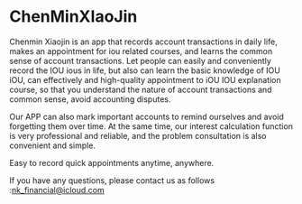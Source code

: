 # ChenMinXIaoJin

Chenmin Xiaojin is an app that records account transactions in daily life, makes an appointment for iou related courses, and learns the common sense of account transactions. Let people can easily and conveniently record the IOU ious in life, but also can learn the basic knowledge of IOU iOU, can effectively and high-quality appointment to iOU IOU explanation course, so that you understand the nature of account transactions and common sense, avoid accounting disputes.

Our APP can also mark important accounts to remind ourselves and avoid forgetting them over time. At the same time, our interest calculation function is very professional and reliable, and the problem consultation is also convenient and simple.

Easy to record quick appointments anytime, anywhere.

If you have any questions, please contact us as follows :nk_financial@icloud.com
